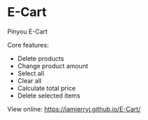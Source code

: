 # E-Cart

Pinyou E-Cart

Core features:
- Delete products
- Change product amount
- Select all
- Clear all
- Calculate total price
- Delete selected items

View online:
https://iamjerryj.github.io/E-Cart/
